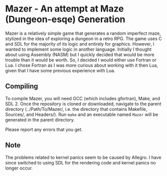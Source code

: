 # Mazer - An attempt at Maze (Dungeon-esqe) Generation

Mazer is a relatively simple game that generates a random imperfect maze, stylized in the idea of exploring a dungeon in a retro RPG. The game uses C and SDL for the majority of its logic and entirely for graphics. However, I wanted to implement some logic in another language. Initially I thought about using Assembly (NASM) but I quickly decided that would be more trouble than it would be worth. So, I decided I would either use Fortran or Lua. I chose Fortran as I was more curious about working with it then Lua, given that I have some previous experience with Lua.

## Compiling
To compile Mazer, you will need GCC (which includes gfortran), Make, and SDL 2. Once the repository is cloned or downloaded, navigate to the parent directory (../Path/To/Mazer/, i.e. the directory that contains Makefile, Sources/, and Headers/). Run `make` and an executable named `Mazer` will be generated in the parent directory.

Please report any errors that you get.

## Note
The problems related to kernel panics seem to be caused by Allegro. I have since switched to using SDL for the rendering code and kernel panics no longer occur.
